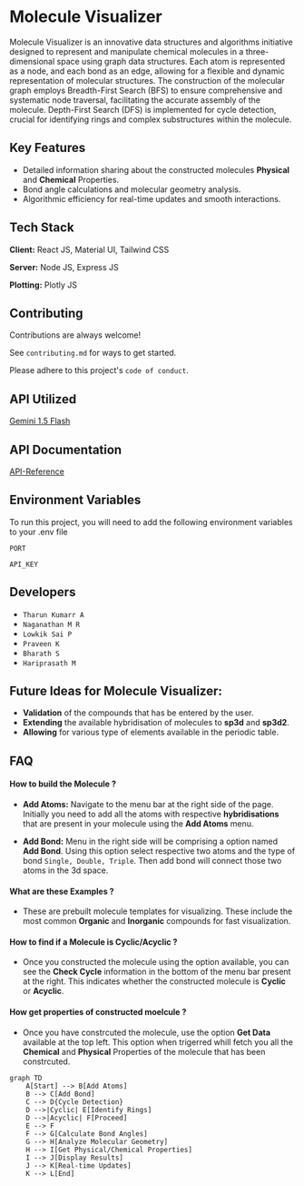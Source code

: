 
# Molecule Visualizer


Molecule Visualizer is an innovative data structures and algorithms initiative designed to represent and manipulate chemical molecules in a three-dimensional space using graph data structures.
Each atom is represented as a node, and each bond as an edge, allowing for a flexible and dynamic representation of molecular structures.
The construction of the molecular graph employs Breadth-First Search (BFS) to ensure comprehensive and systematic node traversal, facilitating the accurate assembly of the molecule. Depth-First Search (DFS) is implemented for cycle detection, crucial for identifying rings and complex substructures within the molecule.

## Key Features

* Detailed information sharing about the constructed molecules **Physical** and **Chemical** Properties.
* Bond angle calculations and molecular geometry analysis.
* Algorithmic efficiency for real-time updates and smooth interactions.



## Tech Stack

**Client:** React JS, Material UI, Tailwind CSS

**Server:** Node JS, Express JS

**Plotting:** Plotly JS


## Contributing

Contributions are always welcome!

See `contributing.md` for ways to get started.

Please adhere to this project's `code of conduct`.

## API Utilized

[Gemini 1.5 Flash](https://ai.google.dev/gemini-api/docs/models/gemini#gemini-1.5-flash)


## API Documentation

[API-Reference](/Backend/README.md)

## Environment Variables

To run this project, you will need to add the following environment variables to your .env file

`PORT`

`API_KEY`


## Developers

- `Tharun Kumarr A`
- `Naganathan M R`
- `Lowkik Sai P`
- `Praveen K`
- `Bharath S`
- `Hariprasath M`

## Future Ideas for **Molecule Visualizer**:

* **Validation** of the compounds that has be entered by the user.
* **Extending** the available hybridisation of molecules to **sp3d** and **sp3d2**.
* **Allowing** for various type of elements available in the periodic table. 

## FAQ

#### How to build the Molecule ?

* **Add Atoms:** Navigate to the menu bar at the right side of the page. Initially you need to add all the atoms with respective **hybridisations** that are present in your molecule using the **Add Atoms** menu.

* **Add Bond:** Menu in the right side will be comprising a option named **Add Bond**. Using this option select respective two atoms and the type of bond `Single, Double, Triple`. Then add bond will connect those two atoms in the 3d space.

#### What are these Examples ?

* These are prebuilt molecule templates for visualizing. These include the most common **Organic** and **Inorganic** compounds for fast visualization.


#### How to find if a Molecule is Cyclic/Acyclic ?

* Once you constructed the molecule using the option available, you can see the **Check Cycle** information in the bottom of the menu bar present at the right. This indicates whether the constructed molecule is **Cyclic** or **Acyclic**.

#### How get properties of constructed moelcule ?

* Once you have constrcuted the molecule, use the option **Get Data** available at the top left. This option when trigerred whill fetch you all the **Chemical** and **Physical** Properties of the molecule that has been constrcuted.

```mermaid
graph TD
    A[Start] --> B[Add Atoms]
    B --> C[Add Bond]
    C --> D{Cycle Detection}
    D -->|Cyclic| E[Identify Rings]
    D -->|Acyclic| F[Proceed]
    E --> F
    F --> G[Calculate Bond Angles]
    G --> H[Analyze Molecular Geometry]
    H --> I[Get Physical/Chemical Properties]
    I --> J[Display Results]
    J --> K[Real-time Updates]
    K --> L[End]

```
